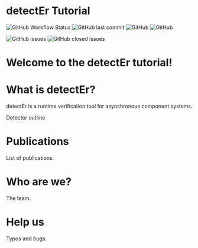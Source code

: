 # detectEr Tutorial

![GitHub Workflow Status](https://img.shields.io/github/workflow/status/duncanatt/detecter/Build?logo=GitHub&logoColor=white)
![GitHub last commit](https://img.shields.io/github/last-commit/duncanatt/detecter)
![GitHub](https://img.shields.io/badge/version-0.9-yellow)
![GitHub](https://img.shields.io/github/license/duncanatt/detecter)

![GitHub issues](https://img.shields.io/github/issues/duncanatt/detecter)
![GitHub closed issues](https://img.shields.io/github/issues-closed/duncanatt/detecter)

# Welcome to the detectEr tutorial!
 


# What is detectEr?

detectEr is a runtime verification tool for asynchronous component systems.

Detecter outline


# Publications

List of publications.

# Who are we?

The team.

# Help us

Typos and bugs.


